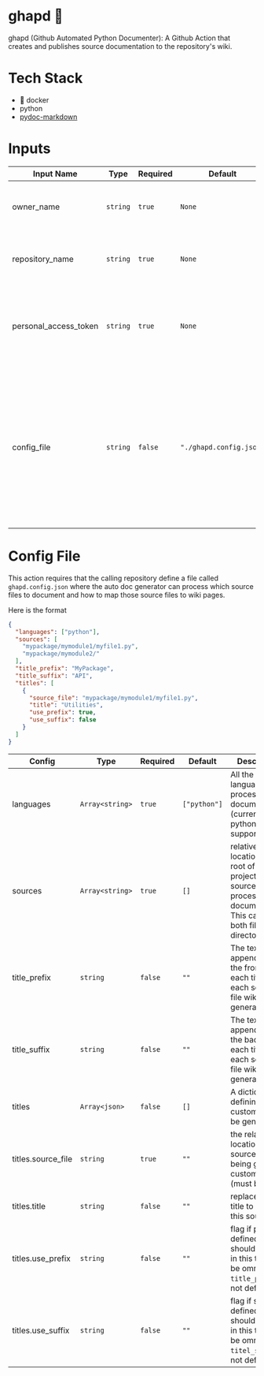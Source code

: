 # ghapd 🤖
ghapd (Github Automated Python Documenter): A Github Action that creates and publishes source documentation to the repository's wiki.

# Tech Stack
- :whale: docker
- python
- [pydoc-markdown](https://pydoc-markdown.readthedocs.io/en/latest/)

# Inputs

| Input Name            | Type     | Required | Default                 | Description                                                                                                                                                             |
|-----------------------|----------|----------|-------------------------|-------------------------------------------------------------------------------------------------------------------------------------------------------------------------|
| owner_name            | `string` | `true`   | `None`                  | The username of the repository owner                                                                                                                                    |
| repository_name       | `string` | `true`   | `None`                  | The name of the repository being accessed                                                                                                                               |
| personal_access_token | `string` | `true`   | `None`                  | A [github personal access token](https://docs.github.com/en/github/authenticating-to-github/creating-a-personal-access-token) with full repository permissions checked. |
| config_file           | `string` | `false`  | `"./ghapd.config.json"` | This is the location of the config file. The config file is where you define which source files should be documented and how they should map to individual wiki pages.  |

# Config File
This action requires that the calling repository define a file called `ghapd.config.json` where the auto doc generator can process which source files to document and how to map those source files to wiki pages. 

Here is the format
```json
{
  "languages": ["python"],
  "sources": [
    "mypackage/mymodule1/myfile1.py",
    "mypackage/mymodule2/"
  ],
  "title_prefix": "MyPackage",
  "title_suffix": "API",
  "titles": [
    {
      "source_file": "mypackage/mymodule1/myfile1.py",
      "title": "Utilities",
      "use_prefix": true,
      "use_suffix": false
    }
  ]
}

```

| Config | Type | Required | Default | Description |
| --- | --- | --- | --- | --- | 
| languages | `Array<string>` | `true` | `["python"]` | All the languages to process for documentation (currently only python is supported) | 
| sources | `Array<string>` | `true` | `[]` | relative locations to the root of the project of source files to process for documentation. This can be both files and directories. | 
| title_prefix | `string` | `false` | `""` | The text to be appended to the front of each title for each source file wiki doc generated | 
| title_suffix | `string` | `false` | `""` | The text to be appended to the back of each title for each source file wiki doc generated | 
| titles | `Array<json>` | `false` | `[]` | A dictionary for defining custom titles to be generated | 
| titles.source_file | `string` | `true` | `""` | the relative location of the source file being given a custom title (must be a file) |
| titles.title | `string` | `false` | `""` | replacement title to use for this source file | 
| titles.use_prefix | `string` | `false` | `""` | flag if prefix defined above should be used in this title (will be ommitted if `title_prefix` is not defined) | 
| titles.use_suffix | `string` | `false` | `""` | flag if suffix defined above should be used in this title (will be ommitted if `titel_suffix` is not defined) |


